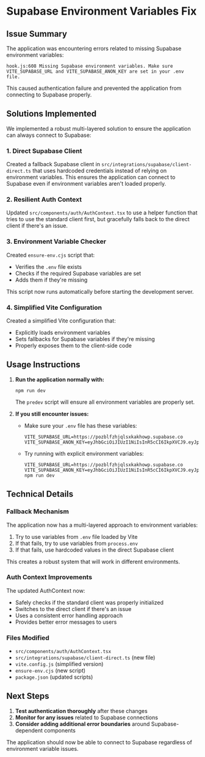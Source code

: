 # Supabase Environment Variables Fix

## Issue Summary

The application was encountering errors related to missing Supabase environment variables:

```
hook.js:608 Missing Supabase environment variables. Make sure VITE_SUPABASE_URL and VITE_SUPABASE_ANON_KEY are set in your .env file.
```

This caused authentication failure and prevented the application from connecting to Supabase properly.

## Solutions Implemented

We implemented a robust multi-layered solution to ensure the application can always connect to Supabase:

### 1. Direct Supabase Client

Created a fallback Supabase client in `src/integrations/supabase/client-direct.ts` that uses hardcoded credentials instead of relying on environment variables. This ensures the application can connect to Supabase even if environment variables aren't loaded properly.

### 2. Resilient Auth Context

Updated `src/components/auth/AuthContext.tsx` to use a helper function that tries to use the standard client first, but gracefully falls back to the direct client if there's an issue.

### 3. Environment Variable Checker

Created `ensure-env.cjs` script that:
- Verifies the `.env` file exists
- Checks if the required Supabase variables are set
- Adds them if they're missing

This script now runs automatically before starting the development server.

### 4. Simplified Vite Configuration

Created a simplified Vite configuration that:
- Explicitly loads environment variables
- Sets fallbacks for Supabase variables if they're missing
- Properly exposes them to the client-side code

## Usage Instructions

1. **Run the application normally with:**
   ```
   npm run dev
   ```
   The `predev` script will ensure all environment variables are properly set.

2. **If you still encounter issues:**
   - Make sure your `.env` file has these variables:
     ```
     VITE_SUPABASE_URL=https://pozblfzhjqlsxkakhowp.supabase.co
     VITE_SUPABASE_ANON_KEY=eyJhbGciOiJIUzI1NiIsInR5cCI6IkpXVCJ9.eyJpc3MiOiJzdXBhYmFzZSIsInJlZiI6InBvemJsZnpoanFsc3hrYWtob3dwIiwicm9sZSI6ImFub24iLCJpYXQiOjE3NDAxMDM0MDUsImV4cCI6MjA1NTY3OTQwNX0.qICEbtyj5hsnu489FuQFiwfFgAJbQ0zmul4sQX5ODbM
     ```
   - Try running with explicit environment variables:
     ```
     VITE_SUPABASE_URL=https://pozblfzhjqlsxkakhowp.supabase.co VITE_SUPABASE_ANON_KEY=eyJhbGciOiJIUzI1NiIsInR5cCI6IkpXVCJ9.eyJpc3MiOiJzdXBhYmFzZSIsInJlZiI6InBvemJsZnpoanFsc3hrYWtob3dwIiwicm9sZSI6ImFub24iLCJpYXQiOjE3NDAxMDM0MDUsImV4cCI6MjA1NTY3OTQwNX0.qICEbtyj5hsnu489FuQFiwfFgAJbQ0zmul4sQX5ODbM npm run dev
     ```

## Technical Details

### Fallback Mechanism

The application now has a multi-layered approach to environment variables:

1. Try to use variables from `.env` file loaded by Vite
2. If that fails, try to use variables from `process.env`
3. If that fails, use hardcoded values in the direct Supabase client

This creates a robust system that will work in different environments.

### Auth Context Improvements

The updated AuthContext now:
- Safely checks if the standard client was properly initialized
- Switches to the direct client if there's an issue
- Uses a consistent error handling approach
- Provides better error messages to users

### Files Modified

- `src/components/auth/AuthContext.tsx` 
- `src/integrations/supabase/client-direct.ts` (new file)
- `vite.config.js` (simplified version)
- `ensure-env.cjs` (new script)
- `package.json` (updated scripts)

## Next Steps

1. **Test authentication thoroughly** after these changes
2. **Monitor for any issues** related to Supabase connections
3. **Consider adding additional error boundaries** around Supabase-dependent components

The application should now be able to connect to Supabase regardless of environment variable issues.
